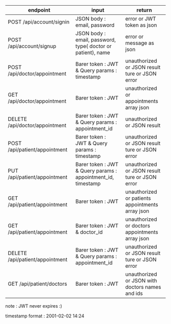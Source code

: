 | endpoint                        | input                                                        | return                                           |
| ------------------------------- | ------------------------------------------------------------ | ------------------------------------------------ |
| POST /api/account/signin       | JSON body : email, password                                 | error or JWT token as json                       |
| POST /api/account/signup        | JSON body : email, password, type( doctor or patient), name  | error or message as json                         |
| POST /api/doctor/appointment    | Barer token : JWT & Query params : timestamp                 | unauthorized or JSON result ture or JSON error  |
| GET /api/doctor/appointment     | Barer token : JWT                                            | unauthorized or appointments array json          |
| DELETE /api/doctor/appointment  | Barer token : JWT & Query params : appointment_id            | unauthorized or JSON result                      |
| POST /api/patient/appointment   | Barer token : JWT & Query params : timestamp                | unauthorized or JSON result ture or JSON error   |
| PUT /api/patient/appointment    | Barer token : JWT & Query params : appointment_id, timestamp | unauthorized or JSON result ture or JSON error   |
| GET /api/patient/appointment    | Barer token : JWT                                            | unauthorized or patients appointments array json |
| GET /api/patient/appointment    | Barer token : JWT & doctor_id                                | unauthorized or doctors appointments array json  |
| DELETE /api/patient/appointment | Barer token : JWT & Query params : appointment_id            | unauthorized or JSON result ture or JSON error   |
| GET /api/patient/doctors        | Barer token : JWT                                            | unauthorized or JSON with doctors names and ids  |

note : JWT never expires :)

timestamp format : 2001-02-02 14:24
